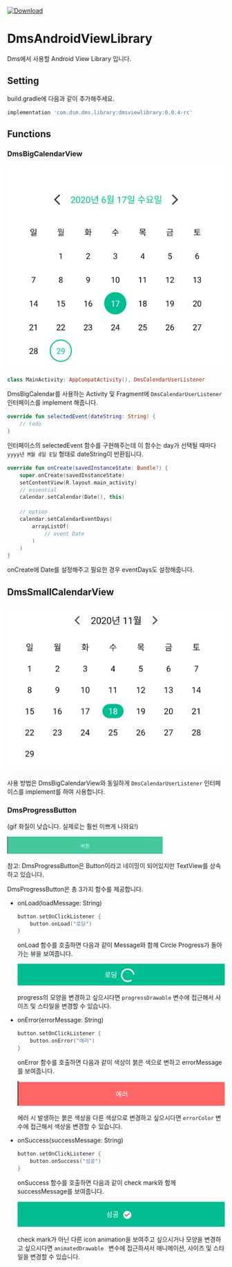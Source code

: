 [ ![Download](https://api.bintray.com/packages/dsm-dms/DmsAndroidViewLibrary/dmsviewlibrary/images/download.svg?version=0.0.3) ](https://bintray.com/dsm-dms/DmsAndroidViewLibrary/dmsviewlibrary/0.0.3/link)
# DmsAndroidViewLibrary 
Dms에서 사용할 Android View Library 입니다.

## Setting
build.gradle에 다음과 같이 추가해주세요.
```gradle
implementation 'com.dsm.dms.library:dmsviewlibrary:0.0.4-rc'
```

## Functions
### DmsBigCalendarView
![image](images/DmsBigCalendarView.png)

#### 
```kotlin
class MainActivity: AppCompatActivity(), DmsCalendarUserListener
```
DmsBigCalendar를 사용하는 Activity 및 Fragment에 ```DmsCalendarUserListener``` 인터페이스를 implement 해줍니다.

```kotlin
override fun selectedEvent(dateString: String) {
    // todo
}
```
인터페이스의 selectedEvent 함수를 구현해주는데 이 함수는 day가 선택될 때마다 ```yyyy년 M월 d일 E일``` 형태로 dateString이 반환됩니다.

```kotlin
override fun onCreate(savedInstanceState: Bundle?) {
    super.onCreate(savedInstanceState)
    setContentView(R.layout.main_activity)
    // essential
    calendar.setCalendar(Date(), this)

    // option
    calendar.setCalendarEventDays(
        arrayListOf(
            // event Date
        )
    )
}
```
onCreate에 Date를 설정해주고 필요한 경우 eventDays도 설정해줍니다.

## DmsSmallCalendarView
![image](images/DmsSmallCalendarView.png)

사용 방법은 DmsBigCalendarView와 동일하게 ```DmsCalendarUserListener``` 인터페이스를 implement를 하여 사용합니다.


### DmsProgressButton
(gif 화질이 낮습니다. 실제로는 훨씬 이쁘게 나와요!)

![image](images/DmsProgressButton.gif) 

참고: DmsProgressButton은 Button이라고 네이밍이 되어있지만 TextView를 상속하고 있습니다.

DmsProgressButton은 총 3가지 함수를 제공합니다.

* onLoad(loadMessage: String)
    ```kotlin 
    button.setOnClickListener {
        button.onLoad("로딩")
    }
    ```
    onLoad 함수를 호출하면 다음과 같이 Message와 함께 Circle Progress가 돌아가는 뷰을 보여줍니다.
    
    ![image](images/DmsProgressButtonLoading.png)

    progress의 모양을 변경하고 싶으시다면 ```progressDrawable``` 변수에 접근해서 사이즈 및 스타일을 변경할 수 있습니다.

* onError(errorMessage: String)
    ```kotlin 
    button.setOnClickListener {
        button.onError("에러")
    }
    ```
    onError 함수를 호출하면 다음과 같이 색상이 붉은 색으로 변하고 errorMessage를 보여줍니다.

    ![image](images/DmsProgressButtonError.png)

    에러 시 발생하는 붉은 색상을 다른 색상으로 변경하고 싶으시다면 ```errorColor``` 변수에 접근해서 색상을 변경할 수 있습니다.

* onSuccess(successMessage: String)
    ```kotlin 
    button.setOnClickListener {
        button.onSuccess("성공")
    }
    ```
    onSuccess 함수를 호출하면 다음과 같이 check mark와 함께 successMessage를 보여줍니다.

    ![image](images/DmsProgressButtonSuccess.png)

    check mark가 아닌 다른 icon animation을 보여주고 싶으시거나 모양을 변경하고 싶으시다면 ```animatedDrawable ``` 변수에 접근하셔서 애니메이션, 사이즈 및 스타일을 변경할 수 있습니다.

